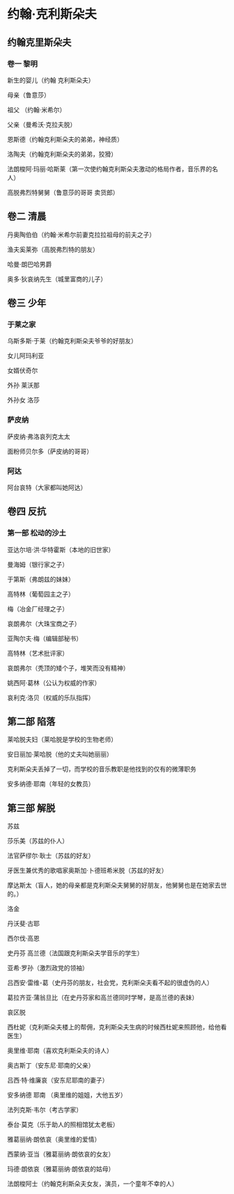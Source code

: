 # 约翰·克利斯朵夫 

## 约翰克里斯朵夫

### 卷一 黎明

新生的婴儿（约翰 克利斯朵夫）

母亲（鲁意莎）

祖父 （约翰·米希尔）

父亲（曼希沃·克拉夫脱）

恩斯德（约翰克利斯朵夫的弟弟，神经质）

洛陶夫（约翰克利斯朵夫的弟弟，狡猾）

法朗梭阿·玛丽·哈斯莱（第一次使约翰克利斯朵夫激动的格局作者，音乐界的名人）

高脱弗烈特舅舅（鲁意莎的哥哥  卖货郎）

## 卷二  清晨

丹奥陶伯伯（约翰·米希尔前妻克拉拉祖母的前夫之子）

渔夫奚莱弥（高脱弗烈特的朋友）

哈曼·朗巴哈男爵

奥多·狄哀纳先生（城里富商的儿子）

## 卷三 少年

### 于莱之家

乌斯多斯·于莱（约翰克利斯朵夫爷爷的好朋友）

女儿阿玛利亚

女婿伏奇尔

外孙  莱沃那

外孙女  洛莎

### 萨皮纳

萨皮纳·弗洛哀列克太太

面粉师贝尔多（萨皮纳的哥哥）

### 阿达

阿台哀特（大家都叫她阿达）

## 卷四 反抗

### 第一部 松动的沙土

亚达尔培·洪·华特霍斯（本地的旧世家）

曼海姆（银行家之子）

于第斯（弗朗兹的妹妹）

高特林（葡萄园主之子）

梅（冶金厂经理之子）

哀朗弗尔（大珠宝商之子）

亚陶尔夫·梅（编辑部秘书）

高特林（艺术批评家）

哀朗弗尔（秃顶的矮个子，堆笑而没有精神）

姚西阿·葛林（公认为权威的作家）

哀利克·洛贝（权威的乐队指挥）

## 第二部  陷落

莱哈脱夫妇（莱哈脱是学校的生物老师）

安日丽加·莱哈脱（他的丈夫叫她丽丽）

克利斯朵夫丢掉了一切，而学校的音乐教职是他找到的仅有的微薄职务

安多纳德·耶南（年轻的女教员）

## 第三部 解脱

苏兹

莎乐美（苏兹的仆人）

法官萨缪尔·耿士（苏兹的好友）

牙医生兼优秀的歌唱家奥斯加·卜德班希米脱（苏兹的好友）

摩达斯太（盲人，她的母亲都是克利斯朵夫舅舅的好朋友，他舅舅也是在她家去世的。）

洛金

丹沃斐·古耶

西尔伐·高恩

史丹芬 高兰德（法国跟克利斯朵夫学音乐的学生）

亚希·罗孙（激烈政党的领袖）

吕西安·雷维-葛（史丹芬的朋友，社会党，克利斯朵夫看不起的很虚伪的人）

葛拉齐亚·蒲翁旦比（在史丹芬家和高兰德同时学琴，是高兰德的表妹）

哀区脱

西杜妮（克利斯朵夫楼上的帮佣，克利斯朵夫生病的时候西杜妮来照顾他，给他看医生）

奥里维·耶南（喜欢克利斯朵夫的诗人）

奥古斯丁（安东尼·耶南的父亲）

吕西·特·维廉哀（安东尼耶南的妻子）

安多纳德 耶南 （奥里维的姐姐，大他五岁）

法列克斯·韦尔（考古学家）

泰台·莫克（乐于助人的照相馆犹太老板）

雅葛丽纳·朗依哀（奥里维的爱情）

西蒙纳·亚当（雅葛丽纳·朗依哀的女友）

玛德·朗依哀（雅葛丽纳·朗依哀的姑母）

法朗梭阿士（约翰克利斯朵夫女友，演员，一个童年不幸的人）
